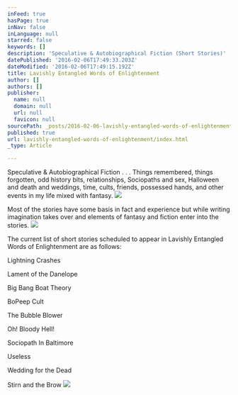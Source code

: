 ```yaml
---
inFeed: true
hasPage: true
inNav: false
inLanguage: null
starred: false
keywords: []
description: 'Speculative & Autobiographical Fiction (Short Stories)'
datePublished: '2016-02-06T17:49:33.203Z'
dateModified: '2016-02-06T17:49:15.192Z'
title: Lavishly Entangled Words of Enlightenment
author: []
authors: []
publisher:
  name: null
  domain: null
  url: null
  favicon: null
sourcePath: _posts/2016-02-06-lavishly-entangled-words-of-enlightenment.md
published: true
url: lavishly-entangled-words-of-enlightenment/index.html
_type: Article

---
```

Speculative & Autobiographical Fiction . . . Things remembered, things forgotten, odd history bits, relationships, Sociopaths and sex, Halloween and death and weddings, time, cults, friends, possessed hands, and other events in my life mixed with fantasy.
![](https://the-grid-user-content.s3-us-west-2.amazonaws.com/c7b64093-2d71-4a2c-9188-e5f2bf07231c.png)

Most of the stories have some basis in fact and experience but while writing imagination takes over and elements of fantasy and fiction enter into the stories.
![](https://the-grid-user-content.s3-us-west-2.amazonaws.com/157e83e5-24cd-41f3-8a28-559d43ba2e50.jpg)

The current list of short stories scheduled to appear in Lavishly Entangled Words of Enlightenment are as follows:

Lightning Crashes

Lament of the Danelope

Big Bang Boat Theory

BoPeep Cult

The Bubble Blower

Oh! Bloody Hell!

Sociopath In Baltimore

Useless

Wedding for the Dead

Stirn and the Brow
![](https://the-grid-user-content.s3-us-west-2.amazonaws.com/482aa9a9-a74e-4d71-8729-9bfa44687396.jpg)